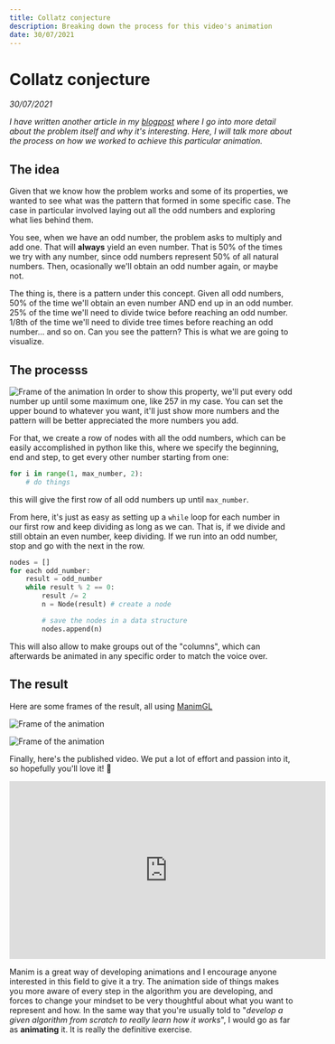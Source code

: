 ```yaml
---
title: Collatz conjecture
description: Breaking down the process for this video's animation
date: 30/07/2021
---
```


# Collatz conjecture 
*30/07/2021*

*I have written another article in my [blogpost](https://thinking-thoughts.vercel.app/blog/veritasium-math-freelancer) where I go into more detail about the problem itself and why it's interesting. Here, I will talk more about the process on how we worked to achieve this particular animation.*


## The idea

Given that we know how the problem works and some of its properties, we wanted to see what was the pattern that formed in some specific case. The case in particular involved laying out all the odd numbers and exploring what lies behind them.

You see, when we have an odd number, the problem asks to multiply and add one. That will **always** yield an even number. That is 50% of the times we try with any number, since odd numbers represent 50% of all natural numbers. Then, ocasionally we'll obtain an odd number again, or maybe not.

The thing is, there is a pattern under this concept. Given all odd numbers, 50% of the time we'll obtain an even number AND end up in an odd number. 25% of the time we'll need to divide twice before reaching an odd number. 1/8th of the time we'll need to divide tree times before reaching an odd number... and so on. Can you see the pattern? This is what we are going to visualize.

## The processs
![Frame of the animation](/portfolio-images/collatz-conjecture/long-curtain.png)
In order to show this property, we'll put every odd number up until some maximum one, like 257 in my case. You can set the upper bound to whatever you want, it'll just show more numbers and the pattern will be better appreciated the more numbers you add.

For that, we create a row of nodes with all the odd numbers, which can be easily accomplished in python like this, where we specify the beginning, end and step, to get every other number starting from one:

```python
for i in range(1, max_number, 2):
	# do things
```

this will give the first row of all odd numbers up until `max_number`.

From here, it's just as easy as setting up a `while` loop for each number in our first row and keep dividing as long as we can. That is, if we divide and still obtain an even number, keep dividing. If we run into an odd number, stop and go with the next in the row. 

```python
nodes = []
for each odd_number:
	result = odd_number
	while result % 2 == 0:
		result /= 2
		n = Node(result) # create a node

		# save the nodes in a data structure
		nodes.append(n)	
```


This will also allow to make groups out of the "columns", which can afterwards be animated in any specific order to match the voice over.


## The result
Here are some frames of the result, all using [ManimGL](https://github.com/3b1b/manim)

![Frame of the animation](/portfolio-images/collatz-conjecture/curtain.png)


![Frame of the animation](/portfolio-images/collatz-conjecture/main-gif.gif)



Finally, here's the published video. We put a lot of effort and passion into it, so hopefully you'll love it! 💖

<iframe width="560" height="315" src="https://www.youtube.com/embed/094y1Z2wpJg" title="YouTube video player" frameborder="0" allow="accelerometer; autoplay; clipboard-write; encrypted-media; gyroscope; picture-in-picture" allowfullscreen></iframe>


Manim is a great way of developing animations and I encourage anyone interested in this field to give it a try. The animation side of things makes you more aware of every step in the algorithm you are developing, and forces to change your mindset to be very thoughtful about what you want to represent and how. In the same way that you're usually told to "*develop a given algorithm from scratch to really learn how it works*", I would go as far as **animating** it. It is really the definitive exercise.